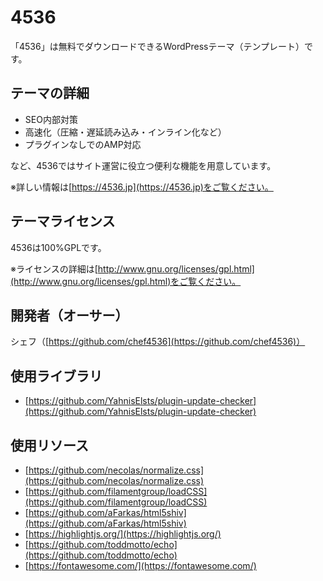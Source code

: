 # 4536

「4536」は無料でダウンロードできるWordPressテーマ（テンプレート）です。

## テーマの詳細

- SEO内部対策
- 高速化（圧縮・遅延読み込み・インライン化など）
- プラグインなしでのAMP対応

など、4536ではサイト運営に役立つ便利な機能を用意しています。

※詳しい情報は[https://4536.jp](https://4536.jp)をご覧ください。

## テーマライセンス

4536は100%GPLです。

※ライセンスの詳細は[http://www.gnu.org/licenses/gpl.html](http://www.gnu.org/licenses/gpl.html)をご覧ください。

## 開発者（オーサー）

シェフ（[https://github.com/chef4536](https://github.com/chef4536)）

## 使用ライブラリ

- [https://github.com/YahnisElsts/plugin-update-checker](https://github.com/YahnisElsts/plugin-update-checker)

## 使用リソース

- [https://github.com/necolas/normalize.css](https://github.com/necolas/normalize.css)
- [https://github.com/filamentgroup/loadCSS](https://github.com/filamentgroup/loadCSS)
- [https://github.com/aFarkas/html5shiv](https://github.com/aFarkas/html5shiv)
- [https://highlightjs.org/](https://highlightjs.org/)
- [https://github.com/toddmotto/echo](https://github.com/toddmotto/echo)
- [https://fontawesome.com/](https://fontawesome.com/)
